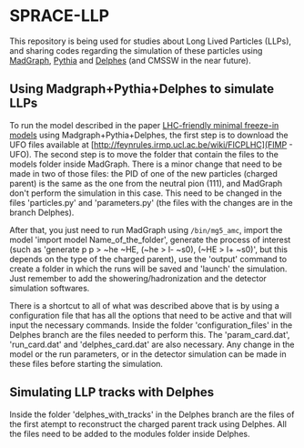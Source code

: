 # SPRACE-LLP

This repository is being used for studies about Long Lived Particles (LLPs), and sharing codes regarding the simulation of these particles using [MadGraph](https://arxiv.org/abs/1405.0301), [Pythia](https://arxiv.org/abs/1410.3012) and [Delphes](https://arxiv.org/abs/1307.6346) (and CMSSW in the near future).

## Using Madgraph+Pythia+Delphes to simulate LLPs

To run the model described in the paper [LHC-friendly minimal freeze-in models](https://arxiv.org/abs/1811.05478) using Madgraph+Pythia+Delphes, the first step is to download the UFO files available at [http://feynrules.irmp.ucl.ac.be/wiki/FICPLHC](FIMP - UFO). The second step is to move the folder that contain the files to the models folder inside MadGraph. There is a minor change that need to be made in two of those files: the PID of one of the new particles (charged parent) is the same as the one from the neutral pion (111), and MadGraph don't perform the simulation in this case. This need to be changed in the files 'particles.py' and 'parameters.py' (the files with the changes are in the branch Delphes).

After that, you just need to run MadGraph using `/bin/mg5_amc`, import the model 'import model Name_of_the_folder', generate the process of interest (such as 'generate p p > ~he ~HE, (~he > l- ~s0), (~HE > l+ ~s0)', but this depends on the type of the charged parent), use the 'output' command to create a folder in which the runs will be saved and 'launch' the simulation. Just remember to add the showering/hadronization and the detector simulation softwares.

There is a shortcut to all of what was described above that is by using a configuration file that has all the options that need to be active and that will input the necessary commands. Inside the folder 'configuration_files' in the Delphes branch are the files needed to perform this. The 'param_card.dat', 'run_card.dat' and 'delphes_card.dat' are also necessary. Any change in the model or the run parameters, or in the detector simulation can be made in these files before starting the simulation.

## Simulating LLP tracks with Delphes

Inside the folder 'delphes_with_tracks' in the Delphes branch are the files of the first atempt to reconstruct the charged parent track using Delphes. All the files need to be added to the modules folder inside Delphes.
